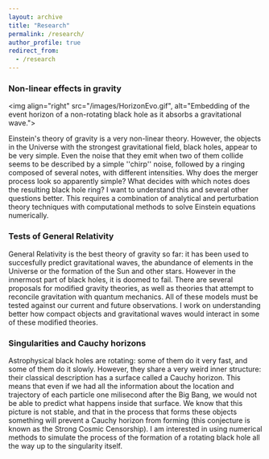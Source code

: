 ```yaml
---
layout: archive
title: "Research"
permalink: /research/
author_profile: true
redirect_from:
  - /research
---
```


### Non-linear effects in gravity

<img align="right" src="/images/HorizonEvo.gif", alt="Embedding of the event horizon of a non-rotating black hole as it absorbs a gravitational wave.">

Einstein's theory of gravity is a very non-linear theory. However, the objects in the Universe with the strongest gravitational field, black holes, appear to be very simple. Even the noise that they emit when two of them collide seems to be described by a simple ''chirp'' noise, followed by a ringing composed of several notes, with different intensities. Why does the merger process look so apparently simple? What decides with which notes does the resulting black hole ring? I want to understand this and several other questions better. This requires a combination of analytical and perturbation theory techniques with computational methods to solve Einstein equations numerically. 

### Tests of General Relativity

General Relativity is the best theory of gravity so far: it has been used to succesfully predict gravitational waves, the abundance of elements in the Universe or the formation of the Sun and other stars. However in the innermost part of black holes, it is doomed to fail. There are several proposals for modified gravity theories, as well as theories that attempt to reconcile gravitation with quantum mechanics. All of these models must be tested against our current and future observations. I work on understanding better how compact objects and gravitational waves would interact in some of these modified theories. 

### Singularities and Cauchy horizons

Astrophysical black holes are rotating: some of them do it very fast, and some of them do it slowly. However, they share a very weird inner structure: their classical description has a surface called a Cauchy horizon. This means that even if we had all the information about the location and trajectory of each particle one milisecond after the Big Bang, we would not be able to predict what happens inside that surface. We know that this picture is not stable, and that in the process that forms these objects something will prevent a Cauchy horizon from forming (this conjecture is known as the Strong Cosmic Censorship). I am interested in using numerical methods to simulate the process of the formation of a rotating black hole all the way up to the singularity itself. 
